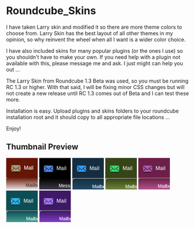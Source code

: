 # Roundcube_Skins
I have taken Larry skin and modified it so there are more theme colors to choose from. Larry Skin has the best layout of all other themes in my opinion, so why reinvent the wheel when all I want is a wider color choice.

I have also included skins for many popular plugins (or the ones I use) so you shouldn't have to make your own. If you need help with a plugin not available with this, please message me and ask. I just might can help you out ... 

The Larry Skin from Roundcube 1.3 Beta was used, so you must be running RC 1.3 or higher. With that said, I will be fixing minor CSS changes but will not create a new release until RC 1.3 comes out of Beta and I can test these more.

Installation is easy. Upload plugins and skins folders to your roundcube installation root and it should copy to all appropriate file locations ... 


Enjoy!

Thumbnail Preview
-----------

![Alt text](/skins/autumn-larry/thumbnail.png?raw=true "Autumn Larry")
![Alt text](/skins/black-larry/thumbnail.png?raw=true "Black Larry")
![Alt text](/skins/blue-larry/thumbnail.png?raw=true "Blue Larry")
![Alt text](/skins/green-larry/thumbnail.png?raw=true "Green Larry")
![Alt text](/skins/pink-larry/thumbnail.png?raw=true "Pink Larry")
![Alt text](/skins/teal-larry/thumbnail.png?raw=true "Teal Larry")
![Alt text](/skins/violet-larry/thumbnail.png?raw=true "Violet Larry")
